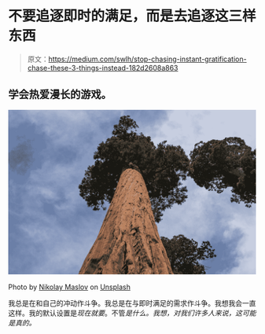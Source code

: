 # 不要追逐即时的满足，而是去追逐这三样东西

> 原文：<https://medium.com/swlh/stop-chasing-instant-gratification-chase-these-3-things-instead-182d2608a863>

## 学会热爱漫长的游戏。

![](img/4ee20c5973e6981cb7c01aaf0bc988e3.png)

Photo by [Nikolay Maslov](https://unsplash.com/photos/XnvLe0u9iM8?utm_source=unsplash&utm_medium=referral&utm_content=creditCopyText) on [Unsplash](https://unsplash.com/search/photos/patience?utm_source=unsplash&utm_medium=referral&utm_content=creditCopyText)

我总是在和自己的冲动作斗争。我总是在与即时满足的需求作斗争。我想我会一直这样。我的默认设置是*现在就要*。不管*是什么。我想，对我们许多人来说，这可能是真的。*